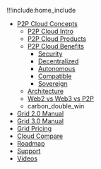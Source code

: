 !!!include:home_include
- [P2P Cloud Concepts](cloud_home)
  - [P2P Cloud Intro](cloud_intro)
  - [P2P Cloud Products](cloud_products)
  - [P2P Cloud Benefits](usp)
    - [Security](usp_secure)
    - [Decentralized](usp_decentralized)
    - [Autonomous](usp_autonomous)
    - [Compatible](usp_compatible)
    - [Sovereign](usp_sovereign)
  - [Architecture](cloud_architecture)
  - [Web2 vs Web3 vs P2P](cloud_compare)
  - carbon_double_win
- [Grid 2.0 Manual](tfgrid2)
- [Grid 3.0 Manual](manual3_home)
- [Grid Pricing](pricing)
- [Cloud Compare](cloud_compare)
- [Roadmap](roadmap)
- [Support](support)
- [Videos](generic_video)





